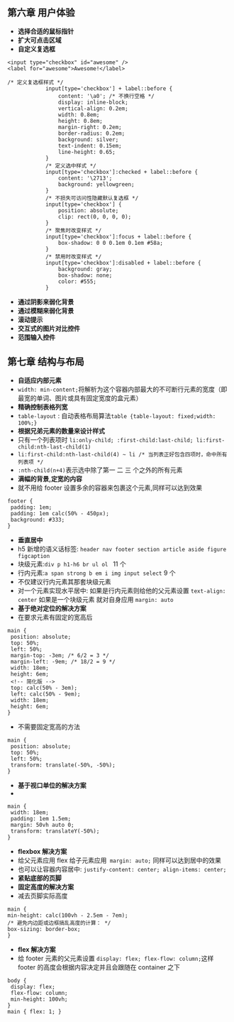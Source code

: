 <!--
 * @Author: your name
 * @Date: 2021-07-11 14:40:21
 * @LastEditTime: 2021-07-17 20:25:59
 * @LastEditors: Please set LastEditors
 * @Description: In User Settings Edit
 * @FilePath: \notes\study notes\css-study\css-style6.md
-->

## 第六章 用户体验

-   **选择合适的鼠标指针**
-   **扩大可点击区域**
-   **自定义复选框**

```
<input type="checkbox" id="awesome" />
<label for="awesome">Awesome!</label>

/* 定义复选框样式 */
			input[type='checkbox'] + label::before {
				content: '\a0'; /* 不换行空格 */
				display: inline-block;
				vertical-align: 0.2em;
				width: 0.8em;
				height: 0.8em;
				margin-right: 0.2em;
				border-radius: 0.2em;
				background: silver;
				text-indent: 0.15em;
				line-height: 0.65;
			}
			/* 定义选中样式 */
			input[type='checkbox']:checked + label::before {
				content: '\2713';
				background: yellowgreen;
			}
			/* 不损失可访问性隐藏默认复选框 */
			input[type='checkbox'] {
				position: absolute;
				clip: rect(0, 0, 0, 0);
			}
			/* 聚焦时改变样式 */
			input[type='checkbox']:focus + label::before {
				box-shadow: 0 0 0.1em 0.1em #58a;
			}
			/* 禁用时改变样式 */
			input[type='checkbox']:disabled + label::before {
				background: gray;
				box-shadow: none;
				color: #555;
			}
```

-   **通过阴影来弱化背景**
-   **通过模糊来弱化背景**
-   **滚动提示**
-   **交互式的图片对比控件**
-   **范围输入控件**

## 第七章 结构与布局

-   **自适应内部元素**
-   `width: min-content;`将解析为这个容器内部最大的不可断行元素的宽度（即最宽的单词、图片或具有固定宽度的盒元素）
-   **精确控制表格列宽**
-   `table-layout` : 自动表格布局算法`table {table-layout: fixed;width: 100%;}`
-   **根据兄弟元素的数量来设计样式**
-   只有一个列表项时 `li:only-child; :first-child:last-child; li:first-child:nth-last-child(1)`
-   `li:first-child:nth-last-child(4) ~ li /* 当列表正好包含四项时，命中所有列表项 */`
-   `:nth-child(n+4)`表示选中除了第一 二 三 个之外的所有元素
-   **满幅的背景,定宽的内容**
-   就不用给 footer 设置多余的容器来包裹这个元素,同样可以达到效果

```
footer {
 padding: 1em;
 padding: 1em calc(50% - 450px);
 background: #333;
}
```

-   **垂直居中**
-   h5 新增的语义话标签: `header nav footer section article aside figure figcaption`
-   块级元素:`div p h1-h6 br ul ol ` 11 个
-   行内元素:`a span strong b em i img input select` 9 个
-   不仅建议行内元素其那套块级元素
-   对一个元素实现水平居中: 如果是行内元素则给他的父元素设置 `text-align: center` 如果是一个块级元素 就对自身应用 `margin: auto`
-   **基于绝对定位的解决方案**
-   在要求元素有固定的宽高后

```
main {
 position: absolute;
 top: 50%;
 left: 50%;
 margin-top: -3em; /* 6/2 = 3 */
 margin-left: -9em; /* 18/2 = 9 */
 width: 18em;
 height: 6em;
 <!-- 简化版 -->
 top: calc(50% - 3em);
 left: calc(50% - 9em);
 width: 18em;
 height: 6em;
}
```

-   不需要固定宽高的方法

```
main {
 position: absolute;
 top: 50%;
 left: 50%;
 transform: translate(-50%, -50%);
}

```

-   **基于视口单位的解决方案**
-

```
main {
 width: 18em;
 padding: 1em 1.5em;
 margin: 50vh auto 0;
 transform: translateY(-50%);
}

```

-   **flexbox 解决方案**
-   给父元素应用 flex 给子元素应用` margin: auto;` 同样可以达到居中的效果
-   也可以让容器内容居中: `justify-content: center; align-items: center;`
-   **紧贴底部的页脚**
-   **固定高度的解决方案**
-   减去页脚实际高度

```
main {
min-height: calc(100vh - 2.5em - 7em);
/* 避免内边距或边框搞乱高度的计算： */
box-sizing: border-box;
}
```

-   **flex 解决方案**
-   给 footer 元素的父元素设置 `display: flex; flex-flow: column;`这样 footer 的高度会根据内容决定并且会跟随在 container 之下

```
body {
 display: flex;
 flex-flow: column;
 min-height: 100vh;
}
main { flex: 1; }
```
